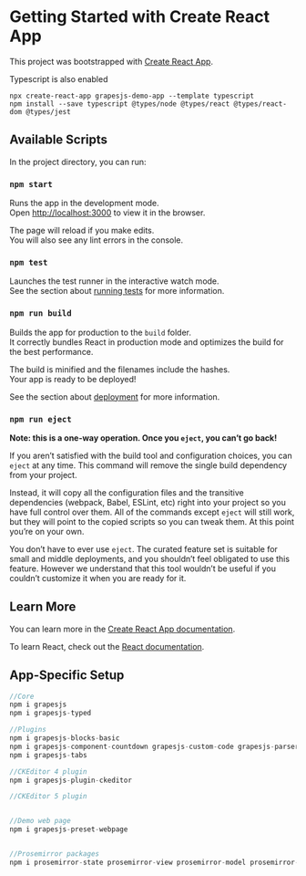 # Getting Started with Create React App

This project was bootstrapped with [Create React App](https://github.com/facebook/create-react-app).

Typescript is also enabled

```
npx create-react-app grapesjs-demo-app --template typescript
npm install --save typescript @types/node @types/react @types/react-dom @types/jest
```

## Available Scripts

In the project directory, you can run:

### `npm start`

Runs the app in the development mode.\
Open [http://localhost:3000](http://localhost:3000) to view it in the browser.

The page will reload if you make edits.\
You will also see any lint errors in the console.

### `npm test`

Launches the test runner in the interactive watch mode.\
See the section about [running tests](https://facebook.github.io/create-react-app/docs/running-tests) for more information.

### `npm run build`

Builds the app for production to the `build` folder.\
It correctly bundles React in production mode and optimizes the build for the best performance.

The build is minified and the filenames include the hashes.\
Your app is ready to be deployed!

See the section about [deployment](https://facebook.github.io/create-react-app/docs/deployment) for more information.

### `npm run eject`

**Note: this is a one-way operation. Once you `eject`, you can’t go back!**

If you aren’t satisfied with the build tool and configuration choices, you can `eject` at any time. This command will remove the single build dependency from your project.

Instead, it will copy all the configuration files and the transitive dependencies (webpack, Babel, ESLint, etc) right into your project so you have full control over them. All of the commands except `eject` will still work, but they will point to the copied scripts so you can tweak them. At this point you’re on your own.

You don’t have to ever use `eject`. The curated feature set is suitable for small and middle deployments, and you shouldn’t feel obligated to use this feature. However we understand that this tool wouldn’t be useful if you couldn’t customize it when you are ready for it.

## Learn More

You can learn more in the [Create React App documentation](https://facebook.github.io/create-react-app/docs/getting-started).

To learn React, check out the [React documentation](https://reactjs.org/).


## App-Specific Setup

```c
//Core
npm i grapesjs
npm i grapesjs-typed 

//Plugins
npm i grapesjs-blocks-basic 
npm i grapesjs-component-countdown grapesjs-custom-code grapesjs-parser-postcss grapesjs-plugin-export grapesjs-plugin-forms grapesjs-preset-webpage grapesjs-style-bg grapesjs-tabs grapesjs-tooltip grapesjs-touch grapesjs-tui-image-editor
npm i grapesjs-tabs

//CKEditor 4 plugin
npm i grapesjs-plugin-ckeditor

//CKEditor 5 plugin


//Demo web page
npm i grapesjs-preset-webpage


//Prosemirror packages
npm i prosemirror-state prosemirror-view prosemirror-model prosemirror-schema-basic prosemirror-schema-list prosemirror-example-setup

```